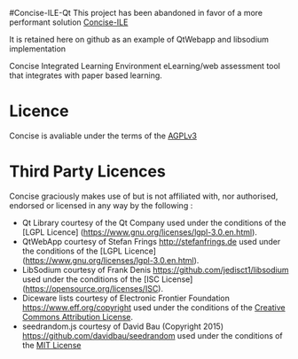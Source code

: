 #Concise-ILE-Qt
This project has been abandoned in favor of a more performant solution [Concise-ILE](https://github.com/ArchNemSyS/Concise-ILE)

It is retained here on github as an example of QtWebapp and libsodium implementation 

Concise Integrated Learning Environment
eLearning/web assessment tool that integrates with paper based learning.

# Licence
Concise is avaliable under the terms of the [AGPLv3](https://www.gnu.org/licenses/agpl-3.0.en.html) 

# Third Party Licences
Concise graciously makes use of but is not affiliated with, nor authorised, endorsed or licensed in any way by the following :

* Qt Library courtesy of the Qt Company used under the conditions of the [LGPL Licence] (https://www.gnu.org/licenses/lgpl-3.0.en.html).
* QtWebApp courtesy of Stefan Frings http://stefanfrings.de used under the conditions of the [LGPL Licence] (https://www.gnu.org/licenses/lgpl-3.0.en.html).
* LibSodium courtesy of Frank Denis https://github.com/jedisct1/libsodium used under the conditions of the [ISC License] (https://opensource.org/licenses/ISC).
* Diceware lists courtesy of Electronic Frontier Foundation https://www.eff.org/copyright used under the conditions of the [Creative Commons Attribution License](http://creativecommons.org/licenses/by/3.0/us/).
* seedrandom.js courtesy of David Bau (Copyright 2015) https://github.com/davidbau/seedrandom used under the conditions of the [MIT License](https://opensource.org/licenses/MIT)

